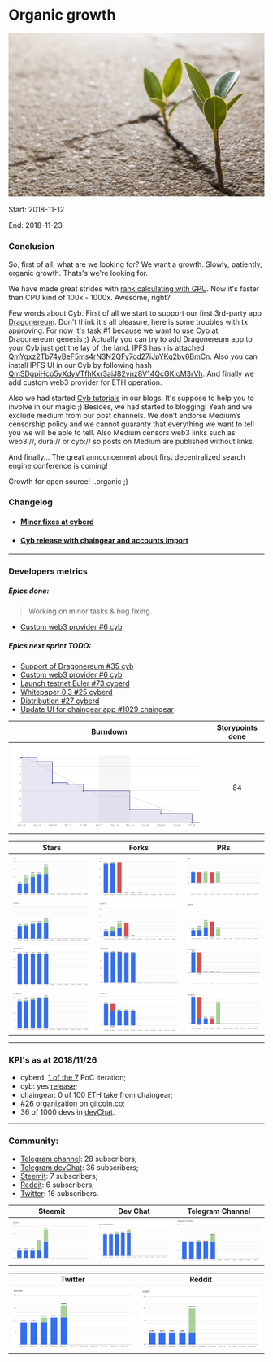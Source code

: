 # Organic growth

![growth](pic.jpg)

Start: 2018-11-12

End: 2018-11-23

### Сonclusion

So, first of all, what are we looking for? We want a growth. Slowly, patiently, organic growth. Thats's we're looking for.

We have made great strides with [rank calculating with GPU](https://github.com/cybercongress/cyberd/pull/83). Now it's faster than CPU kind of 100x - 1000x. Awesome, right?

Few words about Cyb. First of all we start to support our first 3rd-party app [Dragonereum](https://dragonereum.io/). Don't think it's all pleasure, here is some troubles with tx approving. For now it's [task #1](https://github.com/cybercongress/cyb/issues/34) because we want to use Cyb at Dragonereum genesis ;) Actually you can try to add Dragonereum app to your Cyb just get the lay of the land. IPFS hash is attached [QmYgxz2Tb74yBeF5ms4rN3N2QFy7cd27iJpYKq2bv6BmCn](cyb://QmYgxz2Tb74yBeF5ms4rN3N2QFy7cd27iJpYKq2bv6BmCn.ipfs). Also you can install IPFS UI in our Cyb by following hash [QmSDgpiHco5yXdyVTfhKxr3aiJ82ynz8V14QcGKicM3rVh](cyb://QmSDgpiHco5yXdyVTfhKxr3aiJ82ynz8V14QcGKicM3rVh.ipfs). And finally we add custom web3 provider for ETH operation.

Also we had started [Cyb tutorials](https://steemit.com/web3/@savetheales/how-to-open-ipfs-link-using-cyb) in our blogs. It's suppose to help you to involve in our magic ;) Besides, we had started to blogging! Yeah and we exclude medium from our post channels. We don’t endorse Medium’s censorship policy and we cannot guaranty that everything we want to tell you we will be able to tell. Also Medium censors web3 links such as web3://, dura:// or cyb:// so posts on Medium are published without links.

And finally... The great announcement about first decentralized search engine conference is coming!

Growth for open source! ..organic ;)

### Changelog
 - #### [Minor fixes at cyberd](https://github.com/cybercongress/cyberd/blob/master/CHANGELOG.md#unreleased)
 - #### [Cyb release with chaingear and accounts import](https://github.com/cybercongress/cyb/releases/tag/v0.0.22)

 ---
### Developers metrics
##### Epics done:

>Working on minor tasks & bug fixing.

- [Custom web3 provider #6 cyb](https://github.com/cybercongress/cyb/issues/6)

##### Epics next sprint TODO:
- [Support of Dragonereum #35 cyb](https://github.com/cybercongress/cyb/issues/35)
- [Custom web3 provider #6 cyb](https://github.com/cybercongress/cyb/issues/6)
- [Launch testnet Euler #73 cyberd](https://github.com/cybercongress/cyberd/issues/73)
- [Whitepaper 0.3 #25 cyberd](https://github.com/cybercongress/cyberd/issues/25)
- [Distribution #27 cyberd](https://github.com/cybercongress/cyberd/issues/27)
- [Update UI for chaingear app #1029 chaingear](https://github.com/cybercongress/chaingear/issues/1029)


Burndown | Storypoints done
:---: | :---:
![burndown-report](BD.png) | 84

Stars | Forks | PRs
:---: | :---: |:---:
![stars](cyb-stars.png) |![forks](cyb-forks.png) |![PRs](cyb-PRs.png)
![stars](cyberd-stars.png) |![forks](cyberd-forks.png) |![PRs](cyberd-PRs.png)
![stars](chaingear-stars.png) |![forks](chaingear-forks.png) |![PRs](chaingear-PRs.png)
![stars](congress-stars.png) |![forks](congress-forks.png) |![PRs](congress-PRs.png)

---

### KPI's as at 2018/11/26
- cyberd: [1 of the 7](https://github.com/cybercongress/cyberd/blob/master/CHANGELOG.md#007-2018-10-25) PoC iteration;
- cyb: yes [release](https://github.com/cybercongress/cyb/releases/tag/0.0.29);
- chaingear: 0 of 100 ETH take from chaingear;
- [#26](https://gitcoin.co/profile/cybercongress) organization on gitcoin.co;
- 36 of 1000 devs in [devChat](https://t.me/fuckgoogle).

---

### Community:

- [Telegram channel](https://t.me/cybercongress): 28 subscribers;
- [Telegram devChat](https://t.me/fuckgoogle): 36 subscribers;
- [Steemit](https://steemit.com/@cybercongress): 7 subscribers;
- [Reddit](https://www.reddit.com/r/cybercongress): 6 subscribers;
- [Twitter](https://twitter.com/cyber_devs): 16 subscribers.

Steemit | Dev Chat | Telegram Channel
:---: | :---: |:---:
![stemmit](steemit.png) |![devchat](devchat.png) |![telegram](telegram.png)

Twitter | Reddit
:---:|:---:|
![twitter](twitter.png)|![reddit](reddit.png)

